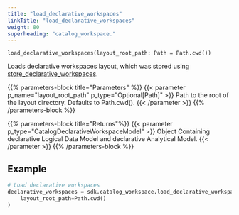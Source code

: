 ```yaml
---
title: "load_declarative_workspaces"
linkTitle: "load_declarative_workspaces"
weight: 80
superheading: "catalog_workspace."
---
```




``load_declarative_workspaces(layout_root_path: Path = Path.cwd())``

Loads declarative workspaces layout, which was stored using [store_declarative_workspaces](../store_declarative_workspaces/).

{{% parameters-block title="Parameters" %}}
{{< parameter p_name="layout_root_path" p_type="Optional[Path]" >}}
Path to the root of the layout directory. Defaults to Path.cwd().
{{< /parameter >}}
{{% /parameters-block %}}

{{% parameters-block title="Returns"%}}
{{< parameter p_type="CatalogDeclarativeWorkspaceModel" >}}
Object Containing declarative Logical Data Model and declarative Analytical Model.
{{< /parameter >}}
{{% /parameters-block %}}

## Example

```python
# Load declarative workspaces
declarative_workspaces = sdk.catalog_workspace.load_declarative_workspaces(
    layout_root_path=Path.cwd()
)
```
